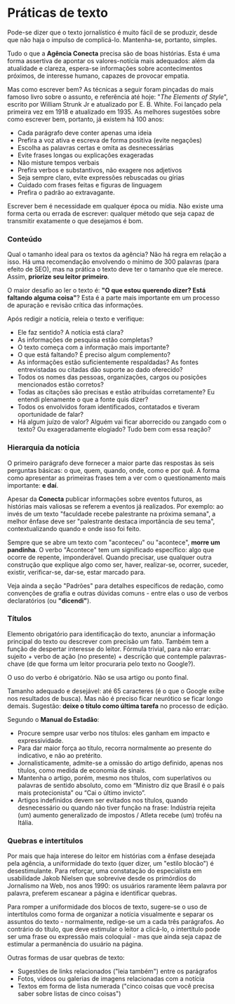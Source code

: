 # Práticas de texto

Pode-se dizer que o texto jornalístico é muito fácil de se produzir, desde que não haja o impulso de complicá-lo. Mantenha-se, portanto, simples.

Tudo o que a **Agência Conecta** precisa são de boas histórias. Esta é uma forma assertiva de apontar os valores-notícia mais adequados: além da atualidade e clareza, espera-se informações sobre acontecimentos próximos, de interesse humano, capazes de provocar empatia.

Mas como escrever bem? As técnicas a seguir foram pinçadas do mais famoso livro sobre o assunto, e referência até hoje: "_The Elements of Style_", escrito por William Strunk Jr e atualizado por E. B. White. Foi lançado pela primeira vez em 1918 e atualizado em 1935. As melhores sugestões sobre como escrever bem, portanto, já existem há 100 anos:

* Cada parágrafo deve conter apenas uma ideia
* Prefira a voz ativa e escreva de forma positiva \(evite negações\)
* Escolha as palavras certas e omita as desnecessárias
* Evite frases longas ou explicações exageradas
* Não misture tempos verbais
* Prefira verbos e substantivos, não exagere nos adjetivos
* Seja sempre claro, evite expressões rebuscadas ou gírias
* Cuidado com frases feitas e figuras de linguagem
* Prefira o padrão ao extravagante.

Escrever bem é necessidade em qualquer época ou mídia. Não existe uma forma certa ou errada de escrever: qualquer método que seja capaz de transmitir exatamente o que desejamos é bom.

### Conteúdo

Qual o tamanho ideal para os textos da agência? Não há regra em relação a isso. Há uma recomendação envolvendo o mínimo de 300 palavras \(para efeito de SEO\), mas na prática o texto deve ter o tamanho que ele merece. Assim, **priorize seu leitor primeiro**.

O maior desafio ao ler o texto é: **"O que estou querendo dizer? Está faltando alguma coisa"**? Esta é a parte mais importante em um processo de apuração e revisão crítica das informações.

Após redigir a notícia, releia o texto e verifique:

* Ele faz sentido? A notícia está clara?
* As informações de pesquisa estão completas?
* O texto começa com a informação mais importante?
* O que está faltando? É preciso algum complemento?
* As informações estão suficientemente respaldadas? As fontes entrevistadas ou citadas dão suporte ao dado oferecido?
* Todos os nomes das pessoas, organizações, cargos ou posições mencionados estão corretos?
* Todas as citações são precisas e estão atribuídas corretamente? Eu entendi plenamente o que a fonte quis dizer?
* Todos os envolvidos foram identificados, contatados e tiveram oportunidade de falar?
* Há algum juízo de valor? Alguém vai ficar aborrecido ou zangado com o texto? Ou exageradamente elogiado? Tudo bem com essa reação?

### Hierarquia da notícia

O primeiro parágrafo deve fornecer a maior parte das respostas às seis perguntas básicas: o que, quem, quando, onde, como e por quê. A forma como apresentar as primeiras frases tem a ver com o questionamento mais importante: **e daí**.

Apesar da **Conecta** publicar informações sobre eventos futuros, as histórias mais valiosas se referem a eventos já realizados. Por exemplo: ao invés de um texto "faculdade recebe palestrante na próxima semana", a melhor ênfase deve ser "palestrante destaca importância de seu tema", contextualizando quando e onde isso foi feito.

Sempre que se abre um texto com "aconteceu" ou "acontece", **morre um pandinha**. O verbo "Acontece" tem um significado específico: algo que ocorre de repente, imponderável. Quando precisar, use qualquer outra construção que explique algo como ser, haver, realizar-se, ocorrer, suceder, existir, verificar-se, dar-se, estar marcado para.

Veja ainda a seção "Padrões" para detalhes específicos de redação, como convenções de grafia e outras dúvidas comuns - entre elas o uso de verbos declaratórios \(ou **"dicendi"**\).

### Títulos

Elemento obrigatório para identificação do texto, anunciar a informação principal do texto ou descrever com precisão um fato. Também tem a função de despertar interesse do leitor. Fórmula trivial, para não errar: sujeito + verbo de ação \(no presente\) + descrição que contemple palavras-chave \(de que forma um leitor procuraria pelo texto no Google?\).

O uso do verbo é obrigatório. Não se usa artigo ou ponto final.

Tamanho adequado e desejável: até 65 caracteres \(é o que o Google exibe nos resultados de busca\). Mas não é preciso ficar neurótico se ficar longo demais. Sugestão: **deixe o título como última tarefa** no processo de edição.

Segundo o **Manual do Estadão**:

* Procure sempre usar verbo nos títulos: eles ganham em impacto e expressividade.
* Para dar maior força ao título, recorra normalmente ao presente do indicativo, e não ao pretérito.
* Jornalisticamente, admite-se a omissão do artigo definido, apenas nos títulos, como medida de economia de sinais.
* Mantenha o artigo, porém, mesmo nos títulos, com superlativos ou palavras de sentido absoluto, como em “Ministro diz que Brasil é o país mais protecionista” ou “Cai o último invicto”.
* Artigos indefinidos devem ser evitados nos títulos, quando desnecessário ou quando não tiver função na frase: Indústria rejeita \(um\) aumento generalizado de impostos / Atleta recebe \(um\) troféu na Itália.

### Quebras e intertítulos

Por mais que haja interese do leitor em histórias com a ênfase desejada pela agência, a uniformidade do texto \(quer dizer, um "estilo blocão"\) é desestimulante. Para reforçar, uma constatação do especialista em usabilidade Jakob Nielsen que sobrevive desde os primórdios do Jornalismo na Web, nos anos 1990: os usuários raramente lêem palavra por palavra, preferem escanear a página e identificar quebras.

Para romper a uniformidade dos blocos de texto, sugere-se o uso de intertítulos como forma de organizar a notícia visualmente e separar os assuntos do texto - normalmente, redige-se um a cada três parágrafos. Ao contrário do título, que deve estimular o leitor a clicá-lo, o intertítulo pode ser uma frase ou expressão mais coloquial - mas que ainda seja capaz de estimular a permanência do usuário na página.

Outras formas de usar quebras de texto:

* Sugestões de links relacionados \("leia também"\) entre os parágrafos
* Fotos, vídeos ou galerias de imagens relacionadas com a notícia
* Textos em forma de lista numerada \("cinco coisas que você precisa saber sobre listas de cinco coisas"\)



